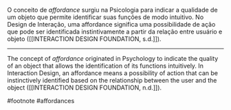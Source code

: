 O conceito de _affordance_ surgiu na Psicologia para indicar a qualidade de um objeto que permite identificar suas funções de modo intuitivo. No Design de Interação, uma affordance significa uma possibilidade de ação que pode ser identificada instintivamente a partir da relação entre usuário e objeto ([[INTERACTION DESIGN FOUNDATION, s.d.]]).

---
The concept of _affordance_ originated in Psychology to indicate the quality of an object that allows the identification of its functions intuitively. In Interaction Design, an affordance means a possibility of action that can be instinctively identified based on the relationship between the user and the object ([[INTERACTION DESIGN FOUNDATION, n.d.]]).

#footnote #affordances 